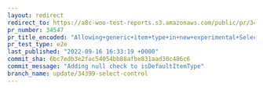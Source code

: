 ```yaml
---
layout: redirect
redirect_to: https://a8c-woo-test-reports.s3.amazonaws.com/public/pr/34547/e2e/index.html
pr_number: 34547
pr_title_encoded: "Allowing+generic+item+type+in+new+experimental+SelectControl"
pr_test_type: e2e
last_published: "2022-09-16 16:33:19 +0000"
commit_sha: 6bc7edb3e2fac54054bb88afbe831aad30c486c6
commit_message: "Adding null check to isDefaultItemType"
branch_name: update/34399-select-control
---
```

